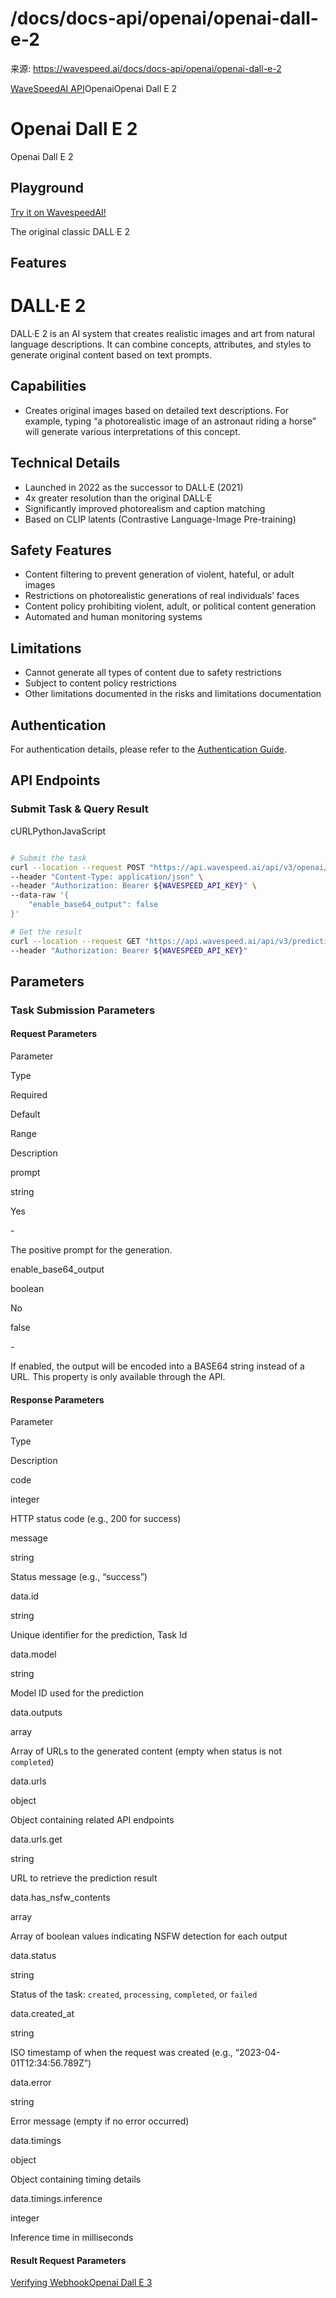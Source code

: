 # /docs/docs-api/openai/openai-dall-e-2

来源: https://wavespeed.ai/docs/docs-api/openai/openai-dall-e-2

[WaveSpeedAI API](/docs/docs-api/webhooks "WaveSpeedAI API")OpenaiOpenai Dall E 2

# Openai Dall E 2

Openai Dall E 2

## Playground[](#playground)

[Try it on WavespeedAI!](https://wavespeed.ai/models/openai/dall-e-2)

The original classic DALLᐧE 2

## Features[](#features)

# DALL·E 2

DALL·E 2 is an AI system that creates realistic images and art from natural language descriptions. It can combine concepts, attributes, and styles to generate original content based on text prompts.

## Capabilities[](#capabilities)

*   Creates original images based on detailed text descriptions. For example, typing “a photorealistic image of an astronaut riding a horse” will generate various interpretations of this concept.

## Technical Details[](#technical-details)

*   Launched in 2022 as the successor to DALL·E (2021)
*   4x greater resolution than the original DALL·E
*   Significantly improved photorealism and caption matching
*   Based on CLIP latents (Contrastive Language-Image Pre-training)

## Safety Features[](#safety-features)

*   Content filtering to prevent generation of violent, hateful, or adult images
*   Restrictions on photorealistic generations of real individuals’ faces
*   Content policy prohibiting violent, adult, or political content generation
*   Automated and human monitoring systems

## Limitations[](#limitations)

*   Cannot generate all types of content due to safety restrictions
*   Subject to content policy restrictions
*   Other limitations documented in the risks and limitations documentation

## Authentication[](#authentication)

For authentication details, please refer to the [Authentication Guide](/docs/docs-authentication).

## API Endpoints[](#api-endpoints)

### Submit Task & Query Result[](#submit-task--query-result)

cURLPythonJavaScript

```bash

# Submit the task
curl --location --request POST "https://api.wavespeed.ai/api/v3/openai/dall-e-2" \
--header "Content-Type: application/json" \
--header "Authorization: Bearer ${WAVESPEED_API_KEY}" \
--data-raw '{
    "enable_base64_output": false
}'

# Get the result
curl --location --request GET "https://api.wavespeed.ai/api/v3/predictions/${requestId}/result" \
--header "Authorization: Bearer ${WAVESPEED_API_KEY}"
```

## Parameters[](#parameters)

### Task Submission Parameters[](#task-submission-parameters)

#### Request Parameters[](#request-parameters)

Parameter

Type

Required

Default

Range

Description

prompt

string

Yes

\-

The positive prompt for the generation.

enable\_base64\_output

boolean

No

false

\-

If enabled, the output will be encoded into a BASE64 string instead of a URL. This property is only available through the API.

#### Response Parameters[](#response-parameters)

Parameter

Type

Description

code

integer

HTTP status code (e.g., 200 for success)

message

string

Status message (e.g., “success”)

data.id

string

Unique identifier for the prediction, Task Id

data.model

string

Model ID used for the prediction

data.outputs

array

Array of URLs to the generated content (empty when status is not `completed`)

data.urls

object

Object containing related API endpoints

data.urls.get

string

URL to retrieve the prediction result

data.has\_nsfw\_contents

array

Array of boolean values indicating NSFW detection for each output

data.status

string

Status of the task: `created`, `processing`, `completed`, or `failed`

data.created\_at

string

ISO timestamp of when the request was created (e.g., “2023-04-01T12:34:56.789Z”)

data.error

string

Error message (empty if no error occurred)

data.timings

object

Object containing timing details

data.timings.inference

integer

Inference time in milliseconds

#### Result Request Parameters[](#result-request-parameters)

[Verifying Webhook](/docs/docs-api/verifying_webhook "Verifying Webhook")[Openai Dall E 3](/docs/docs-api/openai/openai-dall-e-3 "Openai Dall E 3")